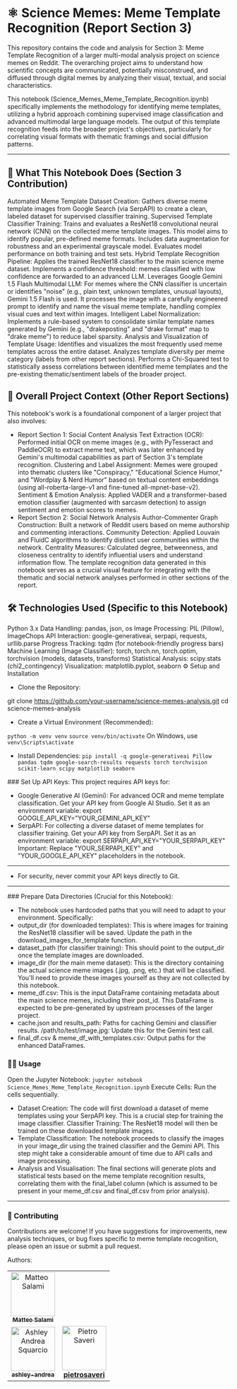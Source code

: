 # ⚛️ Science Memes: Meme Template Recognition (Report Section 3)
This repository contains the code and analysis for Section 3: Meme Template Recognition of a larger multi-modal analysis project on science memes on Reddit. The overarching project aims to understand how scientific concepts are communicated, potentially misconstrued, and diffused through digital memes by analyzing their visual, textual, and social characteristics.

This notebook (Science_Memes_Meme_Template_Recognition.ipynb) specifically implements the methodology for identifying meme templates, utilizing a hybrid approach combining supervised image classification and advanced multimodal large language models. The output of this template recognition feeds into the broader project's objectives, particularly for correlating visual formats with thematic framings and social diffusion patterns.
___
## 🌟 What This Notebook Does (Section 3 Contribution)
Automated Meme Template Dataset Creation: Gathers diverse meme template images from Google Search (via SerpAPI) to create a clean, labeled dataset for supervised classifier training.
Supervised Template Classifier Training: Trains and evaluates a ResNet18 convolutional neural network (CNN) on the collected meme template images. This model aims to identify popular, pre-defined meme formats.
Includes data augmentation for robustness and an experimental grayscale model.
Evaluates model performance on both training and test sets.
Hybrid Template Recognition Pipeline:
Applies the trained ResNet18 classifier to the main science meme dataset.
Implements a confidence threshold: memes classified with low confidence are forwarded to an advanced LLM.
Leverages Google Gemini 1.5 Flash Multimodal LLM: For memes where the CNN classifier is uncertain or identifies "noise" (e.g., plain text, unknown templates, unusual layouts), Gemini 1.5 Flash is used. It processes the image with a carefully engineered prompt to identify and name the visual meme template, handling complex visual cues and text within images.
Intelligent Label Normalization: Implements a rule-based system to consolidate similar template names generated by Gemini (e.g., "drakeposting" and "drake format" map to "drake meme") to reduce label sparsity.
Analysis and Visualization of Template Usage:
Identifies and visualizes the most frequently used meme templates across the entire dataset.
Analyzes template diversity per meme category (labels from other report sections).
Performs a Chi-Squared test to statistically assess correlations between identified meme templates and the pre-existing thematic/sentiment labels of the broader project.
## 📝 Overall Project Context (Other Report Sections)

This notebook's work is a foundational component of a larger project that also involves:

- Report Section 1: Social Content Analysis
Text Extraction (OCR): Performed initial OCR on meme images (e.g., with PyTesseract and PaddleOCR) to extract meme text, which was later enhanced by Gemini's multimodal capabilities as part of Section 3's template recognition.
Clustering and Label Assignment: Memes were grouped into thematic clusters like "Conspiracy," "Educational Science Humor," and "Wordplay & Nerd Humor" based on textual content embeddings (using all-roberta-large-v1 and fine-tuned all-mpnet-base-v2).
Sentiment & Emotion Analysis: Applied VADER and a transformer-based emotion classifier (augmented with sarcasm detection) to assign sentiment and emotion scores to memes.
- Report Section 2: Social Network Analysis
Author-Commenter Graph Construction: Built a network of Reddit users based on meme authorship and commenting interactions.
Community Detection: Applied Louvain and FluidC algorithms to identify distinct user communities within the network.
Centrality Measures: Calculated degree, betweenness, and closeness centrality to identify influential users and understand information flow.
The template recognition data generated in this notebook serves as a crucial visual feature for integrating with the thematic and social network analyses performed in other sections of the report.

## 🛠️ Technologies Used (Specific to this Notebook)
Python 3.x
Data Handling: pandas, json, os
Image Processing: PIL (Pillow), ImageChops
API Interaction: google-generativeai, serpapi, requests, urllib.parse
Progress Tracking: tqdm (for notebook-friendly progress bars)
Machine Learning (Image Classifier): torch, torch.nn, torch.optim, torchvision (models, datasets, transforms)
Statistical Analysis: scipy.stats (chi2_contingency)
Visualization: matplotlib.pyplot, seaborn
⚙️ Setup and Installation
- Clone the Repository:

git clone https://github.com/your-username/science-memes-analysis.git
cd science-memes-analysis
- Create a Virtual Environment (Recommended):

`python -m venv venv`
`source venv/bin/activate` On Windows, use `venv\Scripts\activate`
- Install Dependencies:
`pip install -q google-generativeai Pillow pandas tqdm google-search-results requests torch torchvision scikit-learn scipy matplotlib seaborn`

### Set Up API Keys:
This project requires API keys for:
- Google Generative AI (Gemini): For advanced OCR and meme template classification.
Get your API key from Google AI Studio.
Set it as an environment variable: export GOOGLE_API_KEY="YOUR_GEMINI_API_KEY"
- SerpAPI: For collecting a diverse dataset of meme templates for classifier training.
Get your API key from SerpAPI.
Set it as an environment variable: export SERPAPI_API_KEY="YOUR_SERPAPI_KEY"
Important: Replace "YOUR_SERPAPI_KEY" and "YOUR_GOOGLE_API_KEY" placeholders in the notebook. 
___
- For security, never commit your API keys directly to Git.
___
### Prepare Data Directories (Crucial for this Notebook):
- The notebook uses hardcoded paths that you will need to adapt to your environment. Specifically:
- output_dir (for downloaded templates): This is where images for training the ResNet18 classifier will be saved. Update the path in the download_images_for_template function.
- dataset_path (for classifier training): This should point to the output_dir once the template images are downloaded.
- image_dir (for the main meme dataset): This is the directory containing the actual science meme images (.jpg, .png, etc.) that will be classified. You'll need to provide these images yourself as they are not collected by this notebook.
- meme_df.csv: This is the input DataFrame containing metadata about the main science memes, including their post_id. This DataFrame is expected to be pre-generated by upstream processes of the larger project.
- cache.json and results_path: Paths for caching Gemini and classifier results.
/path/to/test/image.jpg: Update this for the Gemini test call.
- final_df.csv & meme_df_with_templates.csv: Output paths for the enhanced DataFrames.

### 🏃‍♀️ Usage
Open the Jupyter Notebook:
`jupyter notebook Science_Memes_Meme_Template_Recognition.ipynb`
Execute Cells: Run the cells sequentially.
- Dataset Creation: The code will first download a dataset of meme templates using your SerpAPI key. This is a crucial step for training the image classifier.
Classifier Training: The ResNet18 model will then be trained on these downloaded template images.
- Template Classification: The notebook proceeds to classify the images in your image_dir using the trained classifier and the Gemini API. This step might take a considerable amount of time due to API calls and image processing.
- Analysis and Visualisation: The final sections will generate plots and statistical tests based on the meme template recognition results, correlating them with the final_label column (which is assumed to be present in your meme_df.csv and final_df.csv from prior analysis).
___
### 🤝 Contributing
Contributions are welcome! If you have suggestions for improvements, new analysis techniques, or bug fixes specific to meme template recognition, please open an issue or submit a pull request.

Authors:

<div align="center"> <table> <td align="center"> <a href="https://github.com/M4tteoo"> <img src="https://github.com/M4tteoo.png" width="100px;" alt="Matteo Salami"/><br /> <sub><b>Matteo Salami</b></sub> </a> </td> </tr> <tr> <td align="center"> <a href="https://github.com/ashley-andrea"> <img src="https://github.com/ashley-andrea.png" width="100px;" alt="Ashley Andrea Squarcio"/><br /> <sub><b>ashley-andrea</b></sub> </a> </td> <td align="center"> <a href="https://github.com/PietroSaveri"> <img src="https://github.com/PietroSaveri.png" width="100px;" alt="Pietro Saveri"/><br <sub><b>pietrosaveri</b></sub> </a> </td> </tr>  </table> </div>